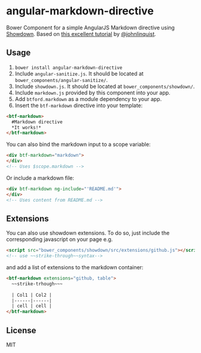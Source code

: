# angular-markdown-directive
Bower Component for a simple AngularJS Markdown directive using [Showdown](https://github.com/coreyti/showdown). Based on [this excellent tutorial](http://blog.angularjs.org/2012/05/custom-components-part-1.html) by [@johnlinquist](https://twitter.com/johnlindquist).

## Usage
1. `bower install angular-markdown-directive`
2. Include `angular-sanitize.js`. It should be located at `bower_components/angular-sanitize/`.
3. Include `showdown.js`. It should be located at `bower_components/showdown/`.
4. Include `markdown.js` provided by this component into your app.
5. Add `btford.markdown` as a module dependency to your app.
6. Insert the `btf-markdown` directive into your template:

```html
<btf-markdown>
  #Markdown directive
  *It works!*
</btf-markdown>
```

You can also bind the markdown input to a scope variable:

```html
<div btf-markdown="markdown">
</div>
<!-- Uses $scope.markdown -->
```

Or include a markdown file:

```html
<div btf-markdown ng-include="'README.md'">
</div>
<!-- Uses content from README.md -->
```

## Extensions
You can also use showdown extensions. To do so, just include the corresponding javascript on your page e.g.

```html
<script src="bower_components/showdown/src/extensions/github.js"></script>
<!-- use ~~strike-through~~syntax-->
```

and add a list of extensions to the markdown container:
```html
<btf-markdown extensions="github, table">
  ~~strike-trhough~~~
  
  | Col1 | Col2 |
  |------|------|
  | cell | cell |
</btf-markdown>
```

## License
MIT
